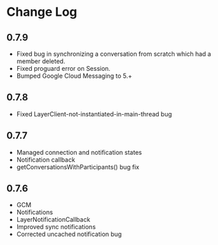 Change Log
==========

## 0.7.9
 * Fixed bug in synchronizing a conversation from scratch which had a member deleted.
 * Fixed proguard error on Session.
 * Bumped Google Cloud Messaging to 5.+

## 0.7.8
 * Fixed LayerClient-not-instantiated-in-main-thread bug
 
## 0.7.7
 * Managed connection and notification states
 * Notification callback
 * getConversationsWithParticipants() bug fix

## 0.7.6
 * GCM
 * Notifications
 * LayerNotificationCallback
 * Improved sync notifications
 * Corrected uncached notification bug

